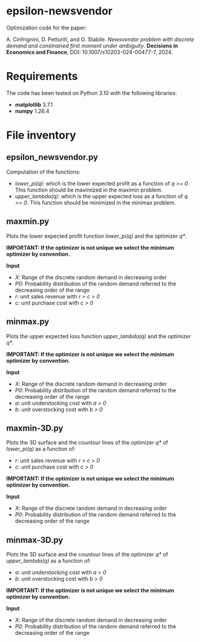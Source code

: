 # epsilon-newsvendor
Optimization code for the paper:
    
A. Cinfrignini, D. Petturiti, and G. Stabile. _Newsvendor problem with discrete demand and constrained first moment under ambiguity_. **Decisions in Economics and Finance**, DOI: 10.1007/s10203-024-00477-7, 2024.


# Requirements
The code has been tested on Python 3.10 with the following libraries:
* **matplotlib** 3.7.1
* **numpy** 1.26.4

# File inventory
## epsilon_newsvendor.py
Computation of the functions:
* _lower_pi(q)_: which is the lower expected profit as a function of _q >= 0_.
    This function should be maximized in the maximin problem.
* _upper_lambda(q)_: which is the upper expected loss as a function of _q >= 0_.
    This function should be minimized in the minimax problem.

## maxmin.py
Plots the lower expected profit function _lower_pi(q)_ and the optimizer _q*_.

**IMPORTANT: If the optimizer is not unique we select the minimum optimizer by convention.**

**Input**
* _X_: Range of the discrete random demand in decreasing order
* _P0_: Probability distribution of the random demand referred to the decreasing order of the range
* _r_: unit sales revenue with _r > c > 0_
* _c_: unit purchase cost with _c > 0_

## minmax.py
Plots the upper expected loss function _upper_lambda(q)_ and the optimizer _q*_.

**IMPORTANT: If the optimizer is not unique we select the minimum optimizer by convention.**

**Input**
* _X_: Range of the discrete random demand in decreasing order
* _P0_: Probability distribution of the random demand referred to the decreasing order of the range
* _a_: unit understocking cost with _a > 0_
* _b_: unit overstocking cost with _b > 0_

## maxmin-3D.py
Plots the 3D surface and the countour lines of the optimizer _q*_ of _lower_pi(q)_ as a function of:
* _r_: unit sales revenue with _r > c > 0_
* _c_: unit purchase cost with _c > 0_

**IMPORTANT: If the optimizer is not unique we select the minimum optimizer by convention.**

**Input**
* _X_: Range of the discrete random demand in decreasing order
* _P0_: Probability distribution of the random demand referred to the decreasing order of the range

## minmax-3D.py
Plots the 3D surface and the countour lines of the optimizer _q*_ of _upper_lambda(q)_ as a function of:
* _a_: unit understocking cost with _a > 0_
* _b_: unit overstocking cost with _b > 0_

**IMPORTANT: If the optimizer is not unique we select the minimum optimizer by convention.**

**Input**
* _X_: Range of the discrete random demand in decreasing order
* _P0_: Probability distribution of the random demand referred to the decreasing order of the range
